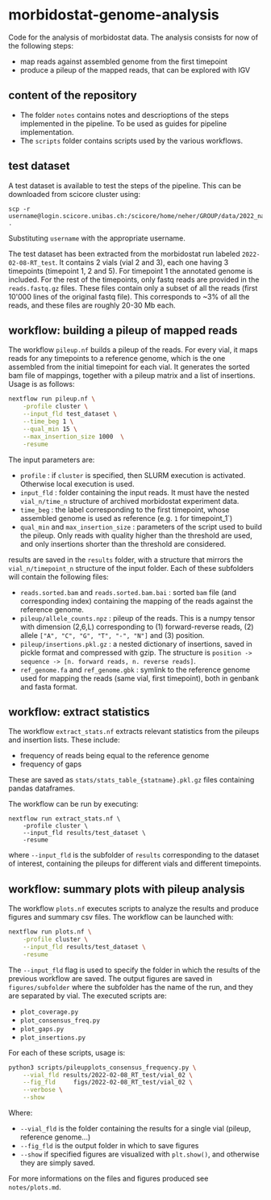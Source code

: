 # morbidostat-genome-analysis

Code for the analysis of morbidostat data. The analysis consists for now of the following steps:

- map reads against assembled genome from the first timepoint
- produce a pileup of the mapped reads, that can be explored with IGV

## content of the repository

- The folder `notes` contains notes and descrioptions of the steps implemented in the pipeline. To be used as guides for pipeline implementation.
- The `scripts` folder contains scripts used by the various workflows.

## test dataset

A test dataset is available to test the steps of the pipeline. This can be downloaded from scicore cluster using:
```
scp -r username@login.scicore.unibas.ch:/scicore/home/neher/GROUP/data/2022_nanopore_sequencing/experiments/test_dataset .
```
Substituting `username` with the appropriate username.

The test dataset has been extracted from the morbidostat run labeled `2022-02-08-RT_test`. It contains 2 vials (vial 2 and 3), each one having 3 timepoints (timepoint 1, 2 and 5). For timepoint 1 the annotated genome is included. For the rest of the timepoints, only fastq reads are provided in the `reads.fastq.gz` files. These files contain only a subset of all the reads (first 10'000 lines of the original fastq file). This corresponds to ~3% of all the reads, and these files are roughly 20-30 Mb each.

## workflow: building a pileup of mapped reads

The workflow `pileup.nf` builds a pileup of the reads. For every vial, it maps reads for any timepoints to a reference genome, which is the one assembled from the initial timepoint for each vial. It generates the sorted bam file of mappings, together with a pileup matrix and a list of insertions. Usage is as follows:

```bash
nextflow run pileup.nf \
    -profile cluster \
    --input_fld test_dataset \
    --time_beg 1 \
    --qual_min 15 \
    --max_insertion_size 1000  \
    -resume
```

The input parameters are:
- `profile` : if `cluster` is specified, then SLURM execution is activated. Otherwise local execution is used.
- `input_fld` : folder containing the input reads. It must have the nested `vial_n/time_n` structure of archived morbidostat experiment data.
- `time_beg` : the label corresponding to the first timepoint, whose assembled genome is used as reference (e.g. `1` for timepoint_1`)
- `qual_min` and `max_insertion_size` : parameters of the script used to build the pileup. Only reads with quality higher than the threshold are used, and only insertions shorter than the threshold are considered.

results are saved in the `results` folder, with a structure that mirrors the `vial_n/timepoint_n` structure of the input folder. Each of these subfolders will contain the following files:
- `reads.sorted.bam` and `reads.sorted.bam.bai` : sorted `bam` file (and corresponding index) containing the mapping of the reads against the reference genome.
- `pileup/allele_counts.npz` : pileup of the reads. This is a numpy tensor with dimension (2,6,L) corresponding to (1) forward-reverse reads, (2) allele `["A", "C", "G", "T", "-", "N"]` and (3) position.
- `pileup/insertions.pkl.gz` : a nested dictionary of insertions, saved in pickle format and compressed with gzip. The structure is `position -> sequence -> [n. forward reads, n. reverse reads]`.
- `ref_genome.fa` and `ref_genome.gbk` : symlink to the reference genome used for mapping the reads (same vial, first timepoint), both in genbank and fasta format. 


## workflow: extract statistics

The workflow `extract_stats.nf` extracts relevant statistics from the pileups and insertion lists. These include:

- frequency of reads being equal to the reference genome
- frequency of gaps

These are saved as `stats/stats_table_{statname}.pkl.gz` files containing pandas dataframes.

The workflow can be run by executing:

```
nextflow run extract_stats.nf \
    -profile cluster \
    --input_fld results/test_dataset \
    -resume
```

where `--input_fld` is the subfolder of `results` corresponding to the dataset of interest, containing the pileups for different vials and different timepoints.

## workflow: summary plots with pileup analysis

The workflow `plots.nf` executes scripts to analyze the results and produce figures and summary csv files. The workflow can be launched with:

```bash
nextflow run plots.nf \
    -profile cluster \
    --input_fld results/test_dataset \
    -resume
```

The `--input_fld` flag is used to specify the folder in which the results of the previous workflow are saved.
The output figures are saved in `figures/subfolder` where the subfolder has the name of the run, and they are separated by vial.
The executed scripts are:
- `plot_coverage.py`
- `plot_consensus_freq.py`
- `plot_gaps.py`
- `plot_insertions.py`

For each of these scripts, usage is:

```bash
python3 scripts/pileupplots_consensus_frequency.py \
    --vial_fld results/2022-02-08_RT_test/vial_02 \
    --fig_fld     figs/2022-02-08_RT_test/vial_02 \
    --verbose \
    --show
```

Where:
- `--vial_fld` is the folder containing the results for a single vial (pileup, reference genome...)
- `--fig_fld` is the output folder in which to save figures
- `--show` if specified figures are visualized with `plt.show()`, and otherwise they are simply saved.

For more informations on the files and figures produced see `notes/plots.md`.